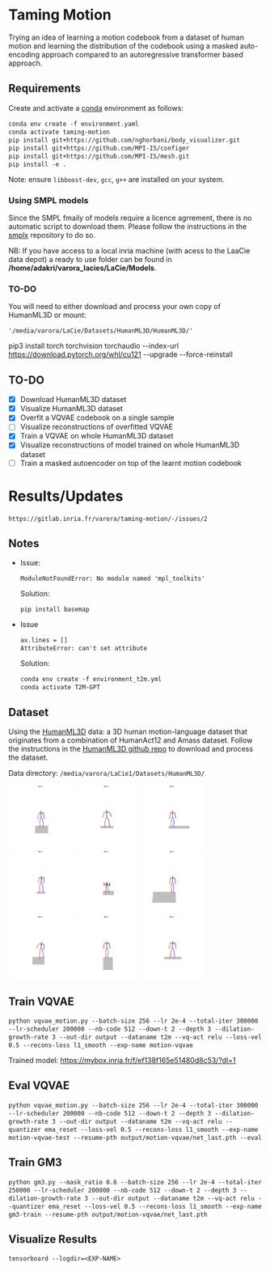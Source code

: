 # Taming Motion
Trying an idea of learning a motion codebook from a dataset of human motion and learning the distribution of the
codebook using a masked auto-encoding approach compared to an autoregressive transformer based approach.

## Requirements
Create and activate a [conda](https://conda.io/) environment as follows:
```
conda env create -f environment.yaml
conda activate taming-motion
pip install git+https://github.com/nghorbani/body_visualizer.git
pip install git+https://github.com/MPI-IS/configer
pip install git+https://github.com/MPI-IS/mesh.git
pip install -e .
```
Note: ensure `libboost-dev`, `gcc`, `g++` are installed on your system.

### Using SMPL models

Since the SMPL fmaily of models require a licence agrrement, there is no automatic script to download them. Please follow the instructions in the [smplx](https://github.com/vchoutas/smplx#loading-smpl-x-smplh-and-smpl) repository to do so.

NB: If you have access to a local inria machine (with acess to the LaaCie data depot) a ready to use folder can be found in **/home/adakri/varora_lacies/LaCie/Models**.

### TO-DO
You will need to either download and process your own copy of HumanML3D or mount:
```angular2html
'/media/varora/LaCie/Datasets/HumanML3D/HumanML3D/'
```
pip3 install torch torchvision torchaudio --index-url https://download.pytorch.org/whl/cu121 --upgrade --force-reinstall

## TO-DO
- [x] Download HumanML3D dataset
- [x] Visualize HumanML3D dataset
- [x] Overfit a VQVAE codebook on a single sample
- [ ] Visualize reconstructions of overfitted VQVAE
- [x] Train a VQVAE on whole HumanML3D dataset
- [x] Visualize reconstructions of model trained on whole HumanML3D dataset
- [ ] Train a masked autoencoder on top of the learnt motion codebook

# Results/Updates
```angular2html
https://gitlab.inria.fr/varora/taming-motion/-/issues/2
```
## Notes
- Issue:
    ```angular2html
    ModuleNotFoundError: No module named 'mpl_toolkits'
    ```
    Solution:
    ```angular2html
    pip install basemap
    ```
- Issue
  ```angular2html
  ax.lines = []
  AttributeError: can't set attribute
  ```
  Solution:
  ```angular2html
  conda env create -f environment_t2m.yml 
  conda activate T2M-GPT
  ```
  
## Dataset
Using the [HumanML3D](https://openaccess.thecvf.com/content/CVPR2022/papers/Guo_Generating_Diverse_and_Natural_3D_Human_Motions_From_Text_CVPR_2022_paper.pdf) 
data: a 3D human motion-language dataset that originates from a combination of HumanAct12 and Amass dataset. Follow the 
instructions in the [HumanML3D github repo](https://github.com/EricGuo5513/HumanML3D) to download and process the dataset.

Data directory: `/media/varora/LaCie1/Datasets/HumanML3D/`

<img src="assets/data/gifs/000000.gif" width="25%" height="25%"/>
<img src="assets/data/gifs/000001.gif" width="25%" height="25%"/>
<img src="assets/data/gifs/000002.gif" width="25%" height="25%"/>
<img src="assets/data/gifs/000003.gif" width="25%" height="25%"/>
<img src="assets/data/gifs/000004.gif" width="25%" height="25%"/>
<img src="assets/data/gifs/000005.gif" width="25%" height="25%"/>
<img src="assets/data/gifs/000006.gif" width="25%" height="25%"/>
<img src="assets/data/gifs/000007.gif" width="25%" height="25%"/>
<img src="assets/data/gifs/000008.gif" width="25%" height="25%"/>

## Train VQVAE
```angular2html
python vqvae_motion.py --batch-size 256 --lr 2e-4 --total-iter 300000 --lr-scheduler 200000 --nb-code 512 --down-t 2 --depth 3 --dilation-growth-rate 3 --out-dir output --dataname t2m --vq-act relu --loss-vel 0.5 --recons-loss l1_smooth --exp-name motion-vqvae
```
Trained model: https://mybox.inria.fr/f/ef138f165e51480d8c53/?dl=1

## Eval VQVAE
```angular2html
python vqvae_motion.py --batch-size 256 --lr 2e-4 --total-iter 300000 --lr-scheduler 200000 --nb-code 512 --down-t 2 --depth 3 --dilation-growth-rate 3 --out-dir output --dataname t2m --vq-act relu --quantizer ema_reset --loss-vel 0.5 --recons-loss l1_smooth --exp-name motion-vqvae-test --resume-pth output/motion-vqvae/net_last.pth --eval
```

## Train GM3
```angular2html
python gm3.py --mask_ratio 0.6 --batch-size 256 --lr 2e-4 --total-iter 250000 --lr-scheduler 200000 --nb-code 512 --down-t 2 --depth 3 --dilation-growth-rate 3 --out-dir output --dataname t2m --vq-act relu --quantizer ema_reset --loss-vel 0.5 --recons-loss l1_smooth --exp-name gm3-train --resume-pth output/motion-vqvae/net_last.pth
```

## Visualize Results
```angular2html
tensorboard --logdir=<EXP-NAME>
```